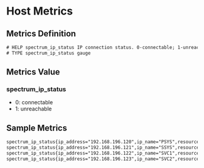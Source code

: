 # Host Metrics

## Metrics Definition

```txt
# HELP spectrum_ip_status IP connection status. 0-connectable; 1-unreachable.
# TYPE spectrum_ip_status gauge
```

## Metrics Value

### spectrum_ip_status

- 0: connectable
- 1: unreachable

## Sample Metrics

```txt
spectrum_ip_status{ip_address="192.168.196.120",ip_name="PSYS",resource="SARA",target="192.168.196.120"} 0
spectrum_ip_status{ip_address="192.168.196.121",ip_name="SSYS",resource="SARA",target="192.168.196.120"} 0
spectrum_ip_status{ip_address="192.168.196.122",ip_name="SVC1",resource="SARA",target="192.168.196.120"} 0
spectrum_ip_status{ip_address="192.168.196.123",ip_name="SVC2",resource="SARA",target="192.168.196.120"} 0
```
